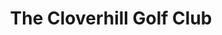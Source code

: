 ---
title: "The Cloverhill Golf Club"
address: "Lough Rd, Mullaghbawn, Newry, County Down BT35 9XP"
tel: "028 3088 9374"
county: "Down"
category: "Pitch And Putt"
type: "Content"
lat: "54.106625"
lng: "-6.494073"
---